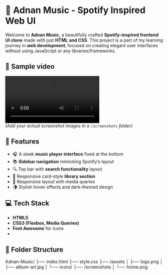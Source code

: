 # 🎵 Adnan Music - Spotify Inspired Web UI

Welcome to **Adnan Music**, a beautifully crafted **Spotify-inspired frontend UI clone** made with just **HTML and CSS**. This project is a part of my learning journey in **web development**, focused on creating elegant user interfaces without using JavaScript or any libraries/frameworks.


## 📸 Sample video

![Home Page Sample video](./images/SampleVideo.mp4)  
*(Add your actual screenshot images in a `/screenshots` folder)*


## 🧰 Features

- 🎧 A sleek **music player interface** fixed at the bottom  
- 📚 **Sidebar navigation** mimicking Spotify’s layout  
- 🔍 Top bar with **search functionality** layout  
- 📁 Responsive card-style **library section**  
- 📱 Responsive layout with media queries  
- 🌗 Stylish hover effects and dark-themed design


## 💻 Tech Stack

- **HTML5**
- **CSS3 (Flexbox, Media Queries)**  
- **Font Awesome** for icons
- 
## 📂 Folder Structure

Adnan-Music/
├── index.html
├── style.css
├── /assets
│   ├── logo.png
│   ├── album-art.jpg
│   └── icons/
├── /screenshots
│   └── home.png
